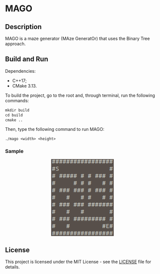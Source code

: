# MAGO

## Description

MAGO is a maze generator (MAze GeneratOr) that uses the Binary Tree approach.

## Build and Run

Dependencies:

- C++17;
- CMake 3.13.

To build the project, go to the root and, through terminal, run the following
commands:

```
mkdir build
cd build
cmake ..
```

Then, type the following command to run MAGO:

```
./mago <width> <height>
```

### Sample

<div style="margin: 0 auto; max-width: 250px;">
	<p align="center">
		<img height="250px" src ="img/btmaze.png"/>
	</p>
</div>

## License

This project is licensed under the MIT License - see the [LICENSE](LICENSE) file
for details.

